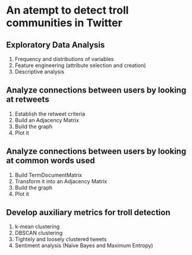 # An atempt to detect troll communities in Twitter

## Exploratory Data Analysis
1. Frequency and distributions of variables
2. Feature engineering (attribute selection and creation)
3. Descriptive analysis

## Analyze connections between users by looking at retweets
1. Establish the retweet criteria
2. Build an Adjacency Matrix
3. Build the graph
4. Plot it

## Analyze connections between users by looking at common words used
1. Build TermDocumentMatrix
2. Transform it into an Adjacency Matrix
3. Build the graph
4. Plot it

## Develop auxiliary metrics for troll detection
1. k-mean clustering
2. DBSCAN clustering
3. Tightely and loosely clustered tweets
4. Sentiment analysis (Naïve Bayes and Maximum Entropy)
